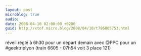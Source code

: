 ```yaml
---
layout: post
microblog: true
audio: 
date: 2008-04-10 02:00:00 +0200
guid: http://xtof.micro.blog/2008/04/10/t786805753.html
---
```

réveil réglé à 6h30 pour un départ demain avec @PPC pour un #geektriplyon (train 6605 - 07h54 voit 3 place 121)
